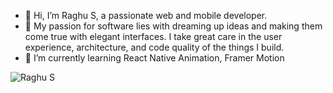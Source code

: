 - 👋 Hi, I’m Raghu S, a passionate web and mobile developer.
- 👀 My passion for software lies with dreaming up ideas and making them come true with elegant interfaces. I take great care in the user experience, architecture, and code quality of the things I build.
- 🌱 I’m currently learning React Native Animation, Framer Motion

<p><img src="https://komarev.com/ghpvc/?username=raghu04&label=Profile%20Views&color=5F8575&style=flat" alt="Raghu S" /></p>

<!---
raghu04/raghu04 is a ✨ special ✨ repository because its `README.md` (this file) appears on your GitHub profile.
You can click the Preview link to take a look at your changes.
--->
